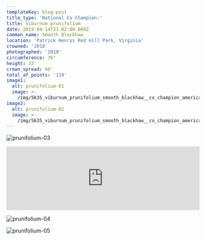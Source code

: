 ```yaml
---
templateKey: blog-post
title_type: 'National Co Champion:'
title: Viburnum prunifolium
date: 2019-04-14T21:02:00.000Z
common_name: Smooth Blackhaw
location: 'Patrick Henrys Red Hill Park, Virginia'
crowned: '2018'
photographed: '2019'
circumference: 76"
height: 33'
crown_spread: 40'
total_af_points: '119'
image1:
  alt: prunifolium-01
  image: >-
    /img/5635_viburnum_prunifolium_smooth_blackhaw__co_champion_american_forests_brian_kelley_1.jpg
image2:
  alt: prunifolium-02
  image: >-
    /img/5635_viburnum_prunifolium_smooth_blackhaw__co_champion_american_forests_brian_kelley_group.jpg
---
```

![prunifolium-03](/img/5635_viburnum_prunifolium_smooth_blackhaw__co_champion_american_forests_brian_kelley_rod.jpg)

<iframe width="100%" height="166" scrolling="no" frameborder="no" allow="autoplay" src="https://w.soundcloud.com/player/?url=https%3A//api.soundcloud.com/tracks/611875776&color=%23ff5500&auto_play=false&hide_related=false&show_comments=true&show_user=true&show_reposts=false&show_teaser=true"></iframe>

![prunifolium-04](/img/5635_viburnum_prunifolium_smooth_blackhaw__co_champion_american_forests_brian_kelley_scale.jpg)

![prunifolium-05](/img/5635_viburnum_prunifolium_smooth_blackhaw__co_champion_american_forests_brian_kelley_leaf.jpg)
